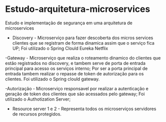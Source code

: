# Estudo-arquitetura-microservices
Estudo e implementação de segurança em uma arquitetura de microservices

- Discovery - Microserviço para fazer descoberta dos micros services clientes que se registram de forma dinamica assim que o serviço fica UP; Foi utilizado o Spring Clould Eureka Netflix

-Gateway - Microserviço que realiza o roteamento dinamico do clientes que estão registrados no discovery, e tambem serve de porta de entrada principal para acesso os serviços interno; Por ser a porta principal de entrada tambem realizar o repasse de token de autorização para os clientes. Foi utilizado o Spring clould gateway.

-Autorização - Microserviço responsavel por realizar a autenticação e geração de token dos clientes que são acessados pelo gateway; Foi utilizado o Authotization Server;

- Resource server 1 e 2 - Representa todos os microserviços servidores de recursos protegidos.



